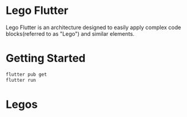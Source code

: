 # Lego Flutter

Lego Flutter is an architecture designed to easily apply complex code blocks(referred to as "Lego") and similar elements.

# Getting Started
```zsh
flutter pub get
flutter run
```

# Legos

